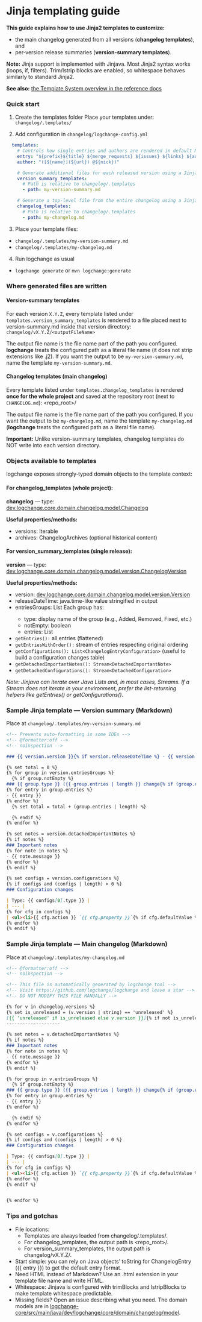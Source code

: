 # Jinja templating guide

**This guide explains how to use Jinja2 templates to customize:**
- the main changelog generated from all versions (**changelog templates**), and
- per‑version release summaries (**version‑summary templates**).

**Note:** Jinja support is implemented with Jinjava. Most Jinja2 syntax works (loops, if, filters). Trim/lstrip blocks are enabled, so whitespace behaves similarly to standard Jinja2.

**See also:** [the Template System overview in the reference docs](reference.md#template-system)

### Quick start

1) Create the templates folder
Place your templates under: `changelog/.templates/`

2) Add configuration in `changelog/logchange-config.yml`

```yaml
  templates:
    # Controls how single entries and authors are rendered in default MD generators
    entry: "${prefix}${title} ${merge_requests} ${issues} ${links} ${authors}"
    author: "([${name}](${url}) @${nick})"

    # Generate additional files for each released version using a Jinja template
    version_summary_templates:
      # Path is relative to changelog/.templates
      - path: my-version-summary.md

    # Generate a top‑level file from the entire changelog using a Jinja template
    changelog_templates:
      # Path is relative to changelog/.templates
      - path: my-changelog.md
```

3) Place your template files:
- `changelog/.templates/my-version-summary.md`
- `changelog/.templates/my-changelog.md`

4) Run logchange as usual
- `logchange generate` or `mvn logchange:generate`

### Where generated files are written

#### Version‑summary templates
For each version `X.Y.Z`, every template listed under `templates.version_summary_templates` is rendered to a file placed next to version-summary.md inside that version directory:
`changelog/vX.Y.Z/<outputFileName>`

The output file name is the file name part of the path you configured. **logchange** treats the configured path as a literal file name (it does not strip extensions like .j2). If you want the output to be `my-version-summary.md`, name the template `my-version-summary.md`.

#### Changelog templates (main changelog)
Every template listed under `templates.changelog_templates` is rendered **once for the whole project** and saved at the repository root (next to `CHANGELOG.md`): <repo_root>/<outputFileName>

The output file name is the file name part of the path you configured. If you want the output to be `my-changelog.md`, name the template `my-changelog.md` (**logchange** treats the configured path as a literal file name).

**Important:** Unlike version-summary templates, changelog templates do NOT write into each version directory.


### Objects available to templates

logchange exposes strongly‑typed domain objects to the template context:

#### For changelog_templates (whole project):

**changelog** — type: [dev.logchange.core.domain.changelog.model.Changelog](https://github.com/logchange/logchange/blob/master/logchange-core/src/main/java/dev/logchange/core/domain/changelog/model/Changelog.java)

**Useful properties/methods:**
  - versions: Iterable<ChangelogVersion>
  - archives: ChangelogArchives (optional historical content)

#### For version_summary_templates (single release):

**version** — type: [dev.logchange.core.domain.changelog.model.version.ChangelogVersion](https://github.com/logchange/logchange/blob/master/logchange-core/src/main/java/dev/logchange/core/domain/changelog/model/version/ChangelogVersion.java)

**Useful properties/methods:**
  - version: [dev.logchange.core.domain.changelog.model.version.Version](https://github.com/logchange/logchange/blob/master/logchange-core/src/main/java/dev/logchange/core/domain/changelog/model/version/Version.java)
  - releaseDateTime: java.time-like value stringified in output
  - entriesGroups: List<ChangelogVersionEntriesGroup>
    Each group has:
      - type: display name of the group (e.g., Added, Removed, Fixed, etc.)
      - notEmpty: boolean
      - entries: List<ChangelogEntry>
  - `getEntries():` all entries (flattened)
  - `getEntriesWithOrder():` stream of entries respecting original ordering
  - `getConfigurations(): List<ChangelogEntryConfiguration>` (useful to build a configuration changes table)
  - `getDetachedImportantNotes(): Stream<DetachedImportantNote>`
  - `getDetachedConfigurations(): Stream<DetachedConfiguration>`

_Note: Jinjava can iterate over Java Lists and, in most cases, Streams. If a Stream does not iterate in your environment, prefer the list-returning helpers like getEntries() or getConfigurations()._


### Sample Jinja template — Version summary (Markdown)

Place at `changelog/.templates/my-version-summary.md`

```markdown
<!-- Prevents auto-formatting in some IDEs -->
<!-- @formatter:off -->
<!-- noinspection -->

### {{ version.version }}{% if version.releaseDateTime %} - {{ version.releaseDateTime }}{% endif %}

{% set total = 0 %}
{% for group in version.entriesGroups %}
  {% if group.notEmpty %}
### {{ group.type }} ({{ group.entries | length }} change{% if (group.entries | length) != 1 %}s{% endif %})
{% for entry in group.entries %}
- {{ entry }}
{% endfor %}
  {% set total = total + (group.entries | length) %}

  {% endif %}
{% endfor %}

{% set notes = version.detachedImportantNotes %}
{% if notes %}
### Important notes
{% for note in notes %}
- {{ note.message }}
{% endfor %}
{% endif %}

{% set configs = version.configurations %}
{% if configs and (configs | length) > 0 %}
### Configuration changes

| Type: {{ configs[0].type }} |
| --- |
{% for cfg in configs %}
| <ul><li>{{ cfg.action }} `{{ cfg.property }}`{% if cfg.defaultValue %} with default value: `{{ cfg.defaultValue }}`{% endif %}</li><li>Description: {{ cfg.description }}</li></ul> |
{% endfor %}
{% endif %}
```

### Sample Jinja template — Main changelog (Markdown)

Place at `changelog/.templates/my-changelog.md`
```markdown
<!-- @formatter:off -->
<!-- noinspection -->

<!-- This file is automatically generated by logchange tool -->
<!-- Visit https://github.com/logchange/logchange and leave a star -->
<!-- DO NOT MODIFY THIS FILE MANUALLY -->

{% for v in changelog.versions %}
{% set is_unreleased = (v.version | string) == 'unreleased' %}
[{{ 'unreleased' if is_unreleased else v.version }}]{% if not is_unreleased and v.releaseDateTime %} - {{ v.releaseDateTime }}{% endif %}
--------------------

{% set notes = v.detachedImportantNotes %}
{% if notes %}
### Important notes
{% for note in notes %}
- {{ note.message }}
{% endfor %}
{% endif %}

{% for group in v.entriesGroups %}
  {% if group.notEmpty %}
### {{ group.type }} ({{ group.entries | length }} change{% if (group.entries | length) != 1 %}s{% endif %})
{% for entry in group.entries %}
- {{ entry }}
{% endfor %}

  {% endif %}
{% endfor %}

{% set configs = v.configurations %}
{% if configs and (configs | length) > 0 %}
### Configuration changes

| Type: {{ configs[0].type }} |
| --- |
{% for cfg in configs %}
| <ul><li>{{ cfg.action }} `{{ cfg.property }}`{% if cfg.defaultValue %} with default value: `{{ cfg.defaultValue }}`{% endif %}</li><li>Description: {{ cfg.description }}</li></ul> |
{% endfor %}
{% endif %}


{% endfor %}
```

### Tips and gotchas

- File locations:
  - Templates are always loaded from changelog/.templates/<path>.
  - For changelog_templates, the output path is <repo_root>/<fileNameFromPath>.
  - For version_summary_templates, the output path is changelog/vX.Y.Z/<fileNameFromPath>.
- Start simple: you can rely on Java objects’ toString for ChangelogEntry ({{ entry }}) to get the default entry format.
- Need HTML instead of Markdown? Use an .html extension in your template file name and write HTML.
- Whitespace: Jinjava is configured with trimBlocks and lstripBlocks to make template whitespace predictable.
- Missing fields? Open an issue describing what you need. The domain models are in [logchange-core/src/main/java/dev/logchange/core/domain/changelog/model](https://github.com/logchange/logchange/tree/master/logchange-core/src/main/java/dev/logchange/core/domain/changelog/model).
